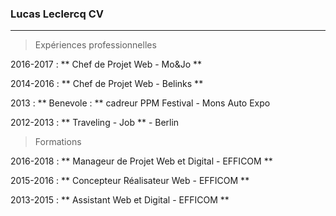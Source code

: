 ### Lucas Leclercq CV
---
>Expériences professionnelles

2016-2017 : ** Chef de Projet Web - Mo&Jo **

2014-2016 : ** Chef de Projet Web - Belinks **

2013 : ** Benevole : ** cadreur PPM Festival - Mons Auto Expo

2012-2013 : ** Traveling - Job ** - Berlin

>Formations

2016-2018 : ** Manageur de Projet Web et Digital - EFFICOM **

2015-2016 : ** Concepteur Réalisateur Web - EFFICOM **

2013-2015 : ** Assistant Web et Digital - EFFICOM **

